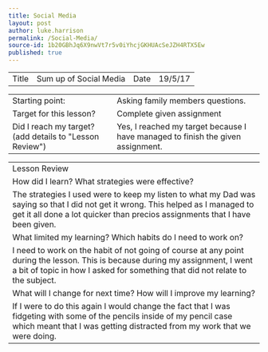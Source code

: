 ```yaml
---
title: Social Media 
layout: post
author: luke.harrison
permalink: /Social-Media/
source-id: 1b20GBhJq6X9nwVt7r5v0iYhcjGKHUAcSeJZH4RTX5Ew
published: true
---
```

<table>
  <tr>
    <td>Title</td>
    <td>Sum up of Social Media </td>
    <td>Date</td>
    <td>19/5/17</td>
  </tr>
</table>


<table>
  <tr>
    <td>Starting point:</td>
    <td>Asking family members questions. </td>
  </tr>
  <tr>
    <td>Target for this lesson?</td>
    <td>Complete given assignment </td>
  </tr>
  <tr>
    <td>Did I reach my target? 
(add details to "Lesson Review")</td>
    <td>Yes, I reached my target because I have managed to finish the given assignment.</td>
  </tr>
</table>


<table>
  <tr>
    <td>Lesson Review</td>
  </tr>
  <tr>
    <td>How did I learn? What strategies were effective? </td>
  </tr>
  <tr>
    <td>The strategies I used were to keep my listen to what my Dad was saying so that I did not get it wrong. This helped as I managed to get it all done a lot quicker than precios assignments that I have been given.</td>
  </tr>
  <tr>
    <td>What limited my learning? Which habits do I need to work on? </td>
  </tr>
  <tr>
    <td>I need to work on the habit of not going of course at any point during the lesson. This is because during my assignment, I went a bit of topic in how I asked for something that did not relate to the subject.</td>
  </tr>
  <tr>
    <td>What will I change for next time? How will I improve my learning?</td>
  </tr>
  <tr>
    <td>If I were to do this again I would change the fact that I was fidgeting with some of the pencils inside of my pencil case which meant that I was getting distracted from my work that we were doing.
</td>
  </tr>
</table>


